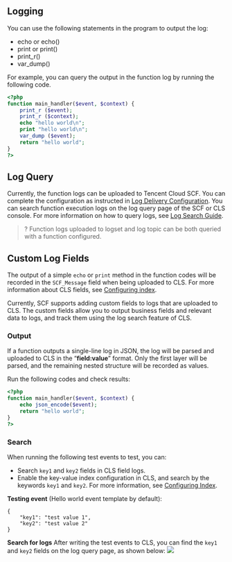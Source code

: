 ## Logging

You can use the following statements in the program to output the log:

- echo or echo()
- print or print()
- print_r()
- var_dump()

For example, you can query the output in the function log by running the following code.

```php
<?php
function main_handler($event, $context) {
    print_r ($event);
    print_r ($context);
    echo "hello world\n";
    print "hello world\n";
    var_dump ($event);
    return "hello world";
}
?> 
```



## Log Query

Currently, the function logs can be uploaded to Tencent Cloud SCF. You can complete the configuration as instructed in [Log Delivery Configuration](https://intl.cloud.tencent.com/document/product/583/39778).
You can search function execution logs on the log query page of the SCF or CLS console. For more information on how to query logs, see [Log Search Guide](https://intl.cloud.tencent.com/document/product/583/39777).

>? Function logs uploaded to logset and log topic can be both queried with a function configured.

## Custom Log Fields

The output of a simple `echo` or `print` method in the function codes will be recorded in the `SCF_Message` field when being uploaded to CLS. For more information about CLS fields, see [Configuring index](https://intl.cloud.tencent.com/document/product/583/39778).

Currently, SCF supports adding custom fields to logs that are uploaded to CLS. The custom fields allow you to output business fields and relevant data to logs, and track them using the log search feature of CLS.

### Output

If a function outputs a single-line log in JSON, the log will be parsed and uploaded to CLS in the “**field:value**” format. Only the first layer will be parsed, and the remaining nested structure will be recorded as values.

Run the following codes and check results:

```php
<?php
function main_handler($event, $context) {
    echo json_encode($event);
    return "hello world";
}
?> 
```

### Search

When running the following test events to test, you can:

- Search `key1` and `key2` fields in CLS field logs.
- Enable the key-value index configuration in CLS, and search by the keywords `key1` and `key2`. For more information, see [Configuring Index](https://intl.cloud.tencent.com/document/product/614/39594).

**Testing event** (Hello world event template by default):

```
{
    "key1": "test value 1",
    "key2": "test value 2"
}
```

**Search for logs**
After writing the test events to CLS, you can find the `key1` and `key2` fields on the log query page, as shown below:
![](https://main.qcloudimg.com/raw/6667c6e20650eedb43f5e4f3bb4fa047.png)
